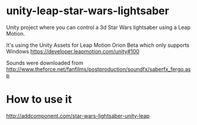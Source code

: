 # unity-leap-star-wars-lightsaber
Unity project where you can control a 3d Star Wars lightsaber using a Leap Motion.

It's using the Unity Assets for Leap Motion Orion Beta which only supports Windows
https://developer.leapmotion.com/unity#100

Sounds were downloaded from http://www.theforce.net/fanfilms/postproduction/soundfx/saberfx_fergo.asp

# How to use it
http://addcomponent.com/star-wars-lightsaber-unity-leap
